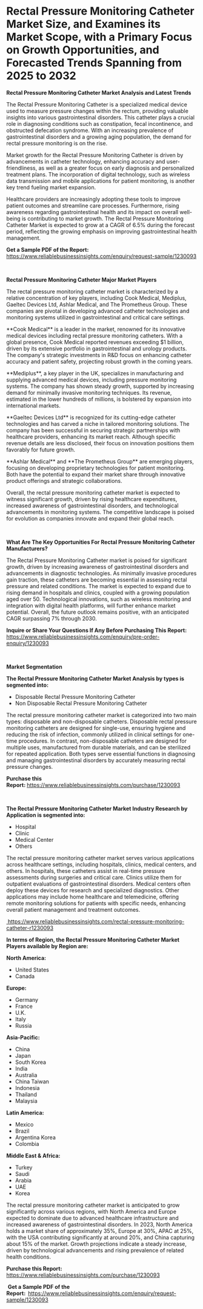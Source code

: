 <p><h1>Rectal Pressure Monitoring Catheter Market Size, and Examines its Market Scope, with a Primary Focus on Growth Opportunities, and Forecasted Trends Spanning from 2025 to 2032</h1></p><p><strong>Rectal Pressure Monitoring Catheter Market Analysis and Latest Trends</strong></p>
<p><p>The Rectal Pressure Monitoring Catheter is a specialized medical device used to measure pressure changes within the rectum, providing valuable insights into various gastrointestinal disorders. This catheter plays a crucial role in diagnosing conditions such as constipation, fecal incontinence, and obstructed defecation syndrome. With an increasing prevalence of gastrointestinal disorders and a growing aging population, the demand for rectal pressure monitoring is on the rise.</p><p>Market growth for the Rectal Pressure Monitoring Catheter is driven by advancements in catheter technology, enhancing accuracy and user-friendliness, as well as a greater focus on early diagnosis and personalized treatment plans. The incorporation of digital technology, such as wireless data transmission and mobile applications for patient monitoring, is another key trend fueling market expansion.</p><p>Healthcare providers are increasingly adopting these tools to improve patient outcomes and streamline care processes. Furthermore, rising awareness regarding gastrointestinal health and its impact on overall well-being is contributing to market growth. The Rectal Pressure Monitoring Catheter Market is expected to grow at a CAGR of 6.5% during the forecast period, reflecting the growing emphasis on improving gastrointestinal health management.</p></p>
<p><strong>Get a Sample PDF of the Report:&nbsp;</strong> <a href="https://www.reliablebusinessinsights.com/enquiry/request-sample/1230093?utm_campaign=3134&utm_medium=2&utm_source=Github&utm_content=ia&utm_term=14042025&utm_id=rectal-pressure-monitoring-catheter">https://www.reliablebusinessinsights.com/enquiry/request-sample/1230093</a></p>
<p>&nbsp;</p>
<p><strong>Rectal Pressure Monitoring Catheter Major Market Players</strong></p>
<p><p>The rectal pressure monitoring catheter market is characterized by a relative concentration of key players, including Cook Medical, Mediplus, Gaeltec Devices Ltd, Ashlar Medical, and The Prometheus Group. These companies are pivotal in developing advanced catheter technologies and monitoring systems utilized in gastrointestinal and critical care settings.</p><p>**Cook Medical** is a leader in the market, renowned for its innovative medical devices including rectal pressure monitoring catheters. With a global presence, Cook Medical reported revenues exceeding $1 billion, driven by its extensive portfolio in gastrointestinal and urology products. The company's strategic investments in R&D focus on enhancing catheter accuracy and patient safety, projecting robust growth in the coming years.</p><p>**Mediplus**, a key player in the UK, specializes in manufacturing and supplying advanced medical devices, including pressure monitoring systems. The company has shown steady growth, supported by increasing demand for minimally invasive monitoring techniques. Its revenue, estimated in the lower hundreds of millions, is bolstered by expansion into international markets.</p><p>**Gaeltec Devices Ltd** is recognized for its cutting-edge catheter technologies and has carved a niche in tailored monitoring solutions. The company has been successful in securing strategic partnerships with healthcare providers, enhancing its market reach. Although specific revenue details are less disclosed, their focus on innovation positions them favorably for future growth.</p><p>**Ashlar Medical** and **The Prometheus Group** are emerging players, focusing on developing proprietary technologies for patient monitoring. Both have the potential to expand their market share through innovative product offerings and strategic collaborations.</p><p>Overall, the rectal pressure monitoring catheter market is expected to witness significant growth, driven by rising healthcare expenditures, increased awareness of gastrointestinal disorders, and technological advancements in monitoring systems. The competitive landscape is poised for evolution as companies innovate and expand their global reach.</p></p>
<p>&nbsp;</p>
<p><strong>What Are The Key Opportunities For Rectal Pressure Monitoring Catheter Manufacturers?</strong></p>
<p><p>The Rectal Pressure Monitoring Catheter market is poised for significant growth, driven by increasing awareness of gastrointestinal disorders and advancements in diagnostic technologies. As minimally invasive procedures gain traction, these catheters are becoming essential in assessing rectal pressure and related conditions. The market is expected to expand due to rising demand in hospitals and clinics, coupled with a growing population aged over 50. Technological innovations, such as wireless monitoring and integration with digital health platforms, will further enhance market potential. Overall, the future outlook remains positive, with an anticipated CAGR surpassing 7% through 2030.</p></p>
<p><strong>Inquire or Share Your Questions If Any Before Purchasing This Report:</strong> <a href="https://www.reliablebusinessinsights.com/enquiry/pre-order-enquiry/1230093?utm_campaign=3134&utm_medium=2&utm_source=Github&utm_content=ia&utm_term=14042025&utm_id=rectal-pressure-monitoring-catheter">https://www.reliablebusinessinsights.com/enquiry/pre-order-enquiry/1230093</a></p>
<p>&nbsp;</p>
<p><strong>Market Segmentation</strong></p>
<p><strong>The Rectal Pressure Monitoring Catheter Market Analysis by types is segmented into:</strong></p>
<p><ul><li>Disposable Rectal Pressure Monitoring Catheter</li><li>Non Disposable Rectal Pressure Monitoring Catheter</li></ul></p>
<p><p>The rectal pressure monitoring catheter market is categorized into two main types: disposable and non-disposable catheters. Disposable rectal pressure monitoring catheters are designed for single-use, ensuring hygiene and reducing the risk of infection, commonly utilized in clinical settings for one-time procedures. In contrast, non-disposable catheters are designed for multiple uses, manufactured from durable materials, and can be sterilized for repeated application. Both types serve essential functions in diagnosing and managing gastrointestinal disorders by accurately measuring rectal pressure changes.</p></p>
<p><strong>Purchase this Report:&nbsp;</strong><a href="https://www.reliablebusinessinsights.com/purchase/1230093?utm_campaign=3134&utm_medium=2&utm_source=Github&utm_content=ia&utm_term=14042025&utm_id=rectal-pressure-monitoring-catheter">https://www.reliablebusinessinsights.com/purchase/1230093</a></p>
<p>&nbsp;</p>
<p><strong>The Rectal Pressure Monitoring Catheter Market Industry Research by Application is segmented into:</strong></p>
<p><ul><li>Hospital</li><li>Clinic</li><li>Medical Center</li><li>Others</li></ul></p>
<p><p>The rectal pressure monitoring catheter market serves various applications across healthcare settings, including hospitals, clinics, medical centers, and others. In hospitals, these catheters assist in real-time pressure assessments during surgeries and critical care. Clinics utilize them for outpatient evaluations of gastrointestinal disorders. Medical centers often deploy these devices for research and specialized diagnostics. Other applications may include home healthcare and telemedicine, offering remote monitoring solutions for patients with specific needs, enhancing overall patient management and treatment outcomes.</p></p>
<p><a href="https://www.reliablebusinessinsights.com/rectal-pressure-monitoring-catheter-r1230093?utm_campaign=3134&utm_medium=2&utm_source=Github&utm_content=ia&utm_term=14042025&utm_id=rectal-pressure-monitoring-catheter">&nbsp;https://www.reliablebusinessinsights.com/rectal-pressure-monitoring-catheter-r1230093</a></p>
<p><strong>In terms of Region, the Rectal Pressure Monitoring Catheter Market Players available by Region are:</strong></p>
<p>
    <p> <strong> North America: </strong>
        <ul>
            <li>United States</li>
            <li>Canada</li>
        </ul>
        </p> 
    <p> <strong> Europe: </strong>
        <ul>
            <li>Germany</li>
            <li>France</li>
            <li>U.K.</li>
            <li>Italy</li>
            <li>Russia</li>
        </ul>
        </p> 
    <p> <strong> Asia-Pacific: </strong>
        <ul>
            <li>China</li>
            <li>Japan</li>
            <li>South Korea</li>
            <li>India</li>
            <li>Australia</li>
            <li>China Taiwan</li>
            <li>Indonesia</li>
            <li>Thailand</li>
            <li>Malaysia</li>
        </ul>
        </p> 
    <p> <strong> Latin America: </strong>
        <ul>
            <li>Mexico</li>
            <li>Brazil</li>
            <li>Argentina Korea</li>
            <li>Colombia</li>
        </ul>
        </p> 
    <p> <strong> Middle East & Africa: </strong>
        <ul>
            <li>Turkey</li>
            <li>Saudi</li>
            <li>Arabia</li>
            <li>UAE</li>
            <li>Korea</li>
        </ul>
    </p>
    </p>
<p><p>The rectal pressure monitoring catheter market is anticipated to grow significantly across various regions, with North America and Europe expected to dominate due to advanced healthcare infrastructure and increased awareness of gastrointestinal disorders. In 2023, North America holds a market share of approximately 35%, Europe at 30%, APAC at 25%, with the USA contributing significantly at around 20%, and China capturing about 15% of the market. Growth projections indicate a steady increase, driven by technological advancements and rising prevalence of related health conditions.</p></p>
<p><strong>Purchase this Report: </strong><a href="https://www.reliablebusinessinsights.com/purchase/1230093?utm_campaign=3134&utm_medium=2&utm_source=Github&utm_content=ia&utm_term=14042025&utm_id=rectal-pressure-monitoring-catheter">https://www.reliablebusinessinsights.com/purchase/1230093</a></p>
<p>&nbsp;<strong>Get a Sample PDF of the Report:&nbsp;&nbsp;</strong><a href="https://www.reliablebusinessinsights.com/enquiry/request-sample/1230093?utm_campaign=3134&utm_medium=2&utm_source=Github&utm_content=ia&utm_term=14042025&utm_id=rectal-pressure-monitoring-catheter">https://www.reliablebusinessinsights.com/enquiry/request-sample/1230093</a></p>
<p><strong></strong></p>
<p><p></p><p></p><p></p></p>